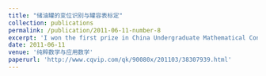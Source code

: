 ```yaml
---
title: "储油罐的变位识别与罐容表标定"
collection: publications
permalink: /publication/2011-06-11-number-8
excerpt: 'I won the first prize in China Undergraduate Mathematical Contest in Modeling in 2010. The solution was published in this Chinese mathematical journal.'
date: 2011-06-11
venue: '纯粹数学与应用数学'
paperurl: 'http://www.cqvip.com/qk/90080x/201103/38307939.html'
---
```

